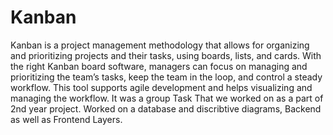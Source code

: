 # Kanban
Kanban is a project management methodology that allows for organizing and prioritizing
projects and their tasks, using boards, lists, and cards. With the right Kanban board software,
managers can focus on managing and prioritizing the team’s tasks, keep the team in the loop,
and control a steady workflow. This tool supports agile development and helps visualizing and
managing the workflow.
It was a group Task That we worked on as a part of 2nd year project. Worked on a database and discribtive diagrams, Backend as well as Frontend Layers.
